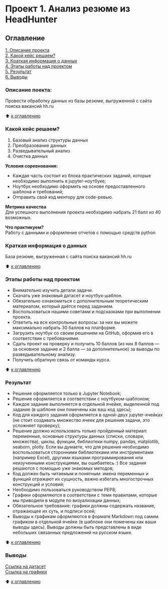 # Проект 1. Анализ резюме из HeadHunter

## Оглавление
[1. Описание проекта](https://github.com/MSvyatoslavB/DS_Projects/tree/master/project_1/README.md#Описание-проекта)  
[2. Какой кейс решаем?](https://github.com/MSvyatoslavB/DS_Projects/tree/master/project_1/README.md#Какой-кейс-решаем?)   
[3. Краткая информация о данных](https://github.com/MSvyatoslavB/DS_Projects/tree/master/project_1/README.md#Краткая-информация-о-данных)   
[4. Этапы работы над проектом](https://github.com/MSvyatoslavB/DS_Projects/tree/master/project_1/README.md#Этапы-работы-над-проектом)     
[5. Результат](https://github.com/MSvyatoslavB/DS_Projects/tree/master/project_1/README.md#Результат)      
[6. Выводы](https://github.com/MSvyatoslavB/DS_Projects/tree/master/project_1/README.md#Выводы)      

### Описание поекта:
Провести обработку данных из базы резюме, выгруженной с сайта поиска вакансий hh.ru

:arrow_up: [к оглавлению](https://github.com/MSvyatoslavB/DS_Projects/tree/master/project_1/README.md#Оглавление)

### Какой кейс решаем?
1. Базовый анализ структуры данных
2. Преобразование данных
3. Разведывательный анализ
4. Очистка данных

**Условия соревнования:**
- Каждая часть состоит из блока практических заданий, которые необходимо выполнить в jupyter-ноутбуке;   
- Ноутбук необходимо оформить на основе предоставленного шаблона и требований;  
- Отправить свой код ментору для code-ревью.

**Метрика качества**     
Для успешного выполнения проекта необходимо набрать 21 балл из 40 возможных.

**Что практикуем?**     
Работу с данными и оформление отчетов с помощью средств python

### Краткая информация о данных     
База резюме, выгруженная с сайта поиска вакансий hh.ru

:arrow_up: [к оглавлению](https://github.com/MSvyatoslavB/DS_Projects/tree/master/project_1/README.md#Оглавление)

### Этапы работы над проектом   
- Внимательно изучить детали задачи.
- Скачать уже знакомый датасет и ноутбук-шаблон.
- Обязательно ознакомиться с дополнительным теоретическим материалом, который даётся перед заданием.
- Воспользоваться нашими советами и подсказками при выполнении проекта.
- Ответить на все контрольные вопросы: за них вы можете максимально набрать 30 баллов на платформе.
- Загрузить ноутбук со своим решением на GitHub, оформив его в соответствии с требованиями.
- Сдать проект на проверку и получить 10 баллов (из них 8 баллов — за основное задание и 2 балла — за дополнительное) за выводы по разведывательному анализу.
- Получить обратную связь от команды курса.

:arrow_up: [к оглавлению](https://github.com/MSvyatoslavB/DS_Projects/tree/master/project_1/README.md#Оглавление)

### Результат   
- Решение оформляется только в Jupyter Notebook;
- Решение оформляется в соответствии с ноутбуком-шаблоном;
- Каждое задание выполняется в отдельной ячейке, выделенной под задание (в шаблоне они помечены как ваш код здесь);
- Код для каждого задания оформляется в одной-двух jupyter-ячейках (не стоит создавать множество ячеек для решения задачи, это усложняет проверку);
- Решение должно использовать только пройденный материал: переменные, основные структуры данных (списки, словари, множества), циклы, функции, библиотеки numpy, pandas, matplotlib, seaborn, plotly. Если вы думаете, что для решения необходимо воспользоваться сторонними библиотеками или инструментами (например Excel), другими языками программирования или неизученными конструкциями, вы ошибаетесь :) Все задания решаются с помощью уже знакомых методов;
- Код должен быть читаемым и понятным: имена переменных и функций отражают их сущность, важно избегать многострочных конструкций и условий;
- Необходимо пользоваться руководством PEP8;
- Графики оформляются в соответствии с теми правилами, которые мы приводили в модуле по визуализации данных;
- Обязательное требование: графики должны содержать название, отражающее их суть, и подписи осей;
- Выводы к графикам оформляются в формате Markdown под самим графиком в отдельной ячейке (в шаблоне они помечены как ваши выводы здесь). Выводы должны быть представлены в виде небольших связанных предложений на русском языке.

:arrow_up: [к оглавлению](https://github.com/MSvyatoslavB/DS_Projects/tree/master/project_1/README.md#Оглавление)

### Выводы
[Ссылка на датасет](https://drive.google.com/drive/folders/1p8FAEdH_bN3LjkzI3VHpT-MOvAz8eAve)   
[Ссылка на графики](https://drive.google.com/drive/folders/1MrbKPT__wDLfbqxSSjPp6BjhKhIVfD6L)

:arrow_up: [к оглавлению](https://github.com/MSvyatoslavB/DS_Projects/tree/master/project_1/README.md#Оглавление)